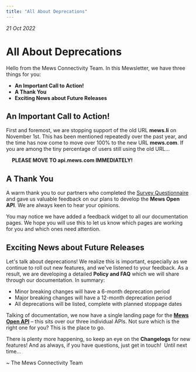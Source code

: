 ```yaml
---
title: "All About Deprecations"
---
```


_21 Oct 2022_

# All About Deprecations

Hello from the Mews Connectivity Team. In this Mewsletter, we have three things for you:
* **An Important Call to Action!**
* **A Thank You**
* **Exciting News about Future Releases**

## An Important Call to Action!

First and foremost, we are stopping support of the old URL **mews.li** on November 1st. This has been mentioned repeatedly over the past year, and the time has now come to move over 100% to the new URL **mews.com**. If you are among the tiny percentage of users still using the old URL...

&nbsp;&nbsp;&nbsp;&nbsp;**PLEASE MOVE TO api.mews.com IMMEDIATELY!**

## A Thank You

A warm thank you to our partners who completed the [Survey Questionnaire](https://mews.typeform.com/to/JCpBXN9h) and gave us valuable feedback on our plans to develop the **Mews Open API**. We are always keen to hear your opinions. 

You may notice we have added a feedback widget to all our documentation pages. We hope you will use this to let us know which pages are working for you and which ones need attention. 

## Exciting News about Future Releases

Let's talk about deprecations! We realize this is important, especially as we continue to roll out new features, and we've listened to your feedback. As a result, we are developing a detailed **Policy and FAQ** which we will share through our documentation. In summary:
* Minor breaking changes will have a 6-month deprecation period
* Major breaking changes will have a 12-month deprecation period
* All deprecations will be listed, complete with planned stoppage dates

Talking of documentation, we now have a single landing page for the **[Mews Open API](https://mews-systems.gitbook.io/open-api/)** – this sits over our three individual APIs. Not sure which is the right one for you? This is the place to go.

There is plenty more happening, so keep an eye on the **Changelogs** for new features! And as always, if you have questions, just get in touch!
 Until next time...

\~ The Mews Connectivity Team
